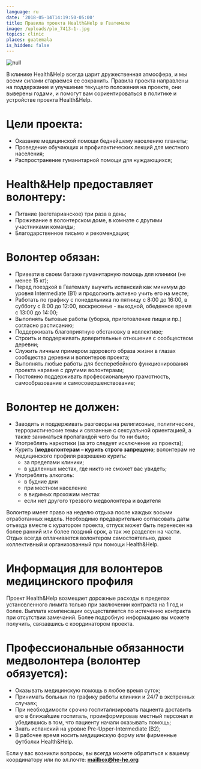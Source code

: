 ```yaml
---
language: ru
date: '2018-05-14T14:19:50-05:00'
title: Правила проекта Health&Help в Гватемале
image: /uploads/plo_7413-1-.jpg
topics: clinic
places: guatemala
is_hidden: false
---
```

![null](/uploads/plo_7413-1-.jpg)

В клинике Health&Help всегда царит дружественная атмосфера, и мы всеми силами стараемся ее сохранить. Правила проекта направлены на поддержание и улучшение текущего положения на проекте, они выверены годами, и помогут вам сориентироваться в политике и устройстве проекта Health&Help.

# Цели проекта:

* Оказание медицинской помощи беднейшему населению планеты;
* Проведение обучающих и профилактических лекций для местного населения;
* Распространение гуманитарной помощи для нуждающихся;

# Health&Help предоставляет волонтеру:

* Питание (вегетарианское) три раза в день;
* Проживание в волонтерском доме, в комнате с другими участниками команды;
* Благодарственное письмо и рекомендации;

# Волонтер обязан:

* Привезти в своем багаже гуманитарную помощь для клиники (не менее 15 кг);
* Перед поездкой в Гватемалу выучить испанский как минимум до уровня Intermediate (B1) и продолжить активно учить его на месте;
* Работать по графику с понедельника по пятницу с 8:00 до 16:00, в субботу с 8:00 до 12:00, воскресенье - выходной, обеденное время с 13:00 до 14:00;
* Выполнять бытовые работы (уборка, приготовление пищи и пр.) согласно расписанию;
* Поддерживать благоприятную обстановку в коллективе;
* Строить и поддерживать доверительные отношения с сообществом деревни;
* Служить личным примером здорового образа жизни в глазах сообщества деревни и волонтеров проекта;
* Выполнять любые работы для бесперебойного функционирования проекта наравне с другими волонтерами;
* Постоянно поддерживать профессиональную грамотность, самообразование и самосовершенствование;

# Волонтер не должен:

* Заводить и поддерживать разговоры на религиозные, политические, террористические темы и связанные с сексуальной ориентацией, а также заниматься пропагандой чего бы то ни было;
* Употреблять наркотики (за это следует исключение из проекта);
* Курить (**медволонтерам – курить строго запрещено**; волонтерам не медицинского профиля разрешено курить:
  * за пределами клиники;
  * в удаленных местах, где никто не сможет вас увидеть;
* Употреблять алкоголь:
  * в будние дни
  * при местном население
  * в видимых прохожим местах
  * если нет другого трезвого медволонтера и водителя

Волонтер имеет право на неделю отдыха после каждых восьми отработанных недель. Необходимо предварительно согласовать даты отъезда вместе с куратором проекта, отпуск может быть перенесен на более ранний или более поздний срок, а так же разделен на части. Отдых всегда оплачивается волонтером самостоятельно, даже коллективный и организованный при помощи Health&Help.

# Информация для волонтеров медицинского профиля

Проект Health&Help возмещает дорожные расходы в пределах установленного лимита только при заключении контракта на 1 год и более. Выплата компенсации осуществляется по истечению контракта при отсутствии замечаний. Более подробную информацию вы можете получить, связавшись с координатором проекта.

# Профессиональные обязанности медволонтера (волонтер обязуется):

* Оказывать медицинскую помощь в любое время суток;
* Принимать больных по графику работы клиники и 24/7 в экстренных случаях;
* При необходимости срочно госпитализировать пациента доставить его в ближайшие госпиталь, проинформировав местный персонал и убедившись в том, что пациенту начали оказывать помощь;
* Знать испанский на уровне Pre-Upper-Intermediate (B2);
* В рабочее время носить медицинскую форму или фирменные футболки Health&Help.

Если у вас возникли вопросы, вы всегда можете обратиться к вашему координатору или по эл.почте: **mailbox@he-he.org**
